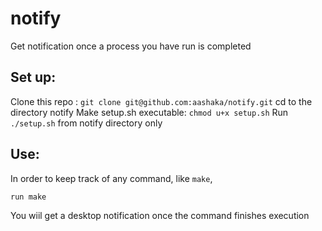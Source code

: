 # notify

Get notification once a process you have run is completed

## Set up:

Clone this repo : `git clone git@github.com:aashaka/notify.git`
cd to the directory notify
Make setup.sh executable: `chmod u+x setup.sh`
Run `./setup.sh` from notify directory only

## Use:

In order to keep track of any command, like `make`,

``` run make ```

You wiil get a desktop notification once the command finishes execution

